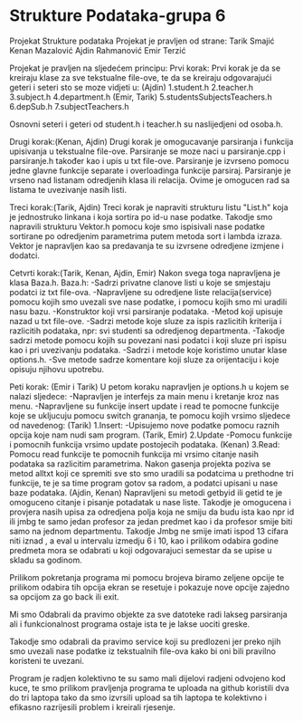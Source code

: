 # Strukture Podataka-grupa 6
Projekat Strukture podataka
Projekat je pravljen od strane:
Tarik Smajić
Kenan Mazalović
Ajdin Rahmanović
Emir Terzić

Projekat je pravljen na sljedećem principu:
Prvi korak:
Prvi korak je da se kreiraju klase za sve tekstualne file-ove, te da se kreiraju odgovarajući geteri i seteri
sto se moze vidjeti u:
(Ajdin)
1.student.h
2.teacher.h
3.subject.h
4.department.h
(Emir, Tarik)
5.studentsSubjectsTeachers.h
6.depSub.h
7.subjectTeachers.h

Osnovni seteri i geteri od student.h i teacher.h su naslijedjeni od osoba.h.

Drugi korak:(Kenan, Ajdin)
Drugi korak je omogucavanje parsiranja i funkcija upisivanja u tekstualne file-ove.
Parsiranje se moze naci u parsiranje.cpp i parsiranje.h također kao i upis u txt file-ove.
Parsiranje je izvrseno pomocu jedne glavne funkcije separate i overloadinga funkcije parsiraj.
Parsiranje je vrseno nad listanam odredjenih klasa ili relacija.
Ovime je omogucen rad sa listama te uvezivanje nasih listi.

Treci korak:(Tarik, Ajdin)
Treci korak je napraviti strukturu listu "List.h" koja je jednostruko linkana i koja sortira po id-u nase podatke.
Takodje smo napravili strukturu Vektor.h pomocu koje smo ispisivali nase podatke sortirane po odredjenim parametrima putem metoda sort i lambda izraza.
Vektor je napravljen kao sa predavanja te su izvrsene odredjene izmjene i dodatci.


Cetvrti korak:(Tarik, Kenan, Ajdin, Emir)
Nakon svega toga napravljena je klasa Baza.h.
Baza.h:
-Sadrzi privatne clanove listi u koje se smjestaju podatci iz txt file-ova.
-Napravljene su odredjene liste relacija(service) pomocu kojih smo uvezali sve nase podatke, i pomocu kojih smo mi uradili nasu bazu.
-Konstruktor koji vrsi parsiranje podataka.
-Metod koji upisuje nazad u txt file-ove.
-Sadrzi metode koje sluze za ispis razlicitih kriterija i razlicitih podataka,
npr: svi studenti sa odredjenog departmenta.
-Takodje sadrzi metode pomocu kojih su povezani nasi podatci i koji sluze pri ispisu kao i pri uvezivanju podataka.
-Sadrzi i metode koje koristimo unutar klase options.h.
-Sve metode sadrze komentare koji sluze za orijentaciju i koje opisuju njihovu upotrebu.

Peti korak:
(Emir i Tarik)
U petom koraku napravljen je options.h u kojem se nalazi sljedece:
-Napravljen je interfejs za main menu i kretanje kroz nas menu.
-Napravljene su funkcije insert update i read te pomocne funkcije koje se ukljucuju pomocu switch grananja, te pomocu kojih vrsimo sljedece od navedenog:
(Tarik)
1.Insert:
-Upisujemo nove podatke pomocu raznih opcija koje nam nudi sam program.
(Tarik, Emir)
2.Update
-Pomocu funkcije i pomocnih funkcija vrsimo update postojecih podataka.
(Kenan)
3.Read:
Pomocu read funkcije te pomocnih funkcija mi vrsimo citanje nasih podataka sa razlicitim parametrima.
Nakon gasenja projekta poziva se metod alltxt koji ce spremiti sve sto smo uradili sa podatcima u prethodne tri funkcije, te je sa time program gotov sa radom, a podatci upisani u nase baze podataka.
(Ajdin, Kenan)
Napravljeni su metodi getbyid ili getid te je omoguceno citanje i pisanje potadatak u nase liste. Takodje je omogucena i provjera nasih upisa za odredjena polja koja ne smiju da budu ista kao npr id ili jmbg te samo jedan profesor za jedan predmet kao i da profesor smije biti samo na jednom departmentu.
Takodje Jmbg ne smije imati ispod 13 cifara niti iznad , a eval u intervalu izmedju 6 i 10, kao i prilikom odabira godine predmeta mora se odabrati u koji odgovarajuci semestar da se upise u skladu sa godinom. 

Prilikom pokretanja programa mi pomocu brojeva biramo zeljene opcije te prilikom odabira tih opcija ekran se resetuje i pokazuje nove opcije zajedno sa opcijom za go back ili exit.

Mi smo Odabrali da pravimo objekte za sve datoteke radi lakseg parsiranja ali i funkcionalnost programa ostaje ista te je lakse uociti greske.

Takodje smo odabrali da pravimo service koji su predlozeni jer preko njih smo uvezali nase podatke iz tekstualnih file-ova kako bi oni bili pravilno koristeni te uvezani.

Program je radjen kolektivno te su samo mali dijelovi radjeni odvojeno kod kuce, te smo prilikom pravljenja programa te uploada na github koristili dva do tri laptopa tako da smo izvrsili upload sa tih laptopa te kolektivno i efikasno razrijesili problem i kreirali rjesenje.
